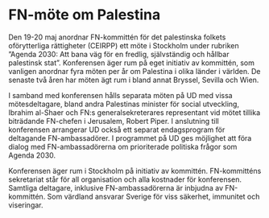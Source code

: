 # FN-möte om Palestina

Den 19-20 maj anordnar FN-kommittén för det palestinska folkets oförytterliga rättigheter (CEIRPP) ett möte i Stockholm under rubriken ”Agenda 2030: Att bana väg för en fredlig, självständig och hållbar palestinsk stat”. Konferensen äger rum på eget initiativ av kommittén, som vanligen anordnar fyra möten per år om Palestina i olika länder i världen. De senaste två åren har möten ägt rum i bland annat Bryssel, Sevilla och Wien.

I samband med konferensen hålls separata möten på UD med vissa mötesdeltagare, bland andra Palestinas minister för social utveckling, Ibrahim al-Shaer och FN:s generalsekreterares representant vid mötet tillika biträdande FN-chefen i Jerusalem, Robert Piper. I anslutning till konferensen arrangerar UD också ett separat endagsprogram för deltagande FN-ambassadörer. I programmet på UD ges möjlighet att föra dialog med FN-ambassadörerna om prioriterade politiska frågor som Agenda 2030.

Konferensen äger rum i Stockholm på initiativ av kommittén. FN-kommitténs sekretariat står för all organisation och alla kostnader för konferensen. Samtliga deltagare, inklusive FN-ambassadörerna är inbjudna av FN-kommittén. Som värdland ansvarar Sverige för viss säkerhet, immunitet och viseringar.
